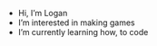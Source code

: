 - Hi, I’m Logan
- I’m interested in making games
-  I’m currently learning how, to  code 

<!---
Loganb21n/Loganb21n is a ✨ special ✨ repository because its `README.md` (this file) appears on your GitHub profile.
You can click the Preview link to take a look at your changes.
--->
